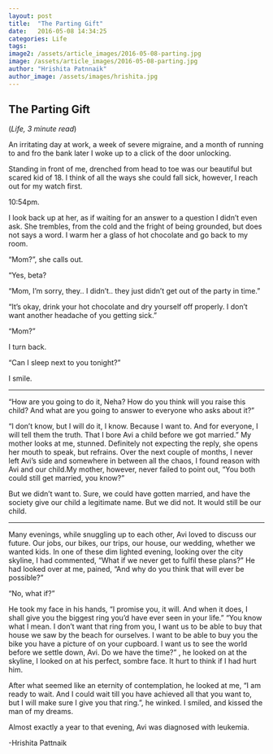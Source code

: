 ```yaml
---
layout: post
title:  "The Parting Gift"
date:   2016-05-08 14:34:25
categories: Life
tags: 
image2: /assets/article_images/2016-05-08-parting.jpg
image: /assets/article_images/2016-05-08-parting.jpg
author: "Hrishita Patnnaik"
author_image: /assets/images/hrishita.jpg
---
```

<h2>The Parting Gift</h2>
(<i>Life, 3 minute read</i>)
<p>An irritating day at work, a week of severe migraine, and a month of running to and fro the bank later I woke up to a click of the door unlocking.</p>
<p>Standing in front of me, drenched from head to toe was our beautiful but scared kid of 18. I think of all the ways she could fall sick, however, I reach out for my watch first.</p>
<p>10:54pm.</p>
<p>I look back up at her, as if waiting for an answer to a question I didn’t even ask. She trembles, from the cold and the fright of being grounded, but does not says a word. I warm her a glass of hot chocolate and go back to my room.</p>
<p>“Mom?”, she calls out.</p>
<p>“Yes, beta?</p>
<p>“Mom, I’m sorry, they.. I didn’t.. they just didn’t get out of the party in time.”</p>
<p>“It’s okay, drink your hot chocolate and dry yourself off properly. I don’t want another headache of you getting sick.”</p>
<p>“Mom?”</p>
<p>I turn back.</p>
<p>“Can I sleep next to you tonight?”</p>
<p>I smile.</p>

<hr>
<p>“How are you going to do it, Neha? How do you think will you raise this child? And what are you going to answer to everyone who asks about it?”</p>
<p>“I don’t know, but I will do it, I know. Because I want to. And for everyone, I will tell them the truth. That I bore Avi a child before we got married.”
My mother looks at me, stunned. Definitely not expecting the reply, she opens her mouth to speak, but refrains.
Over the next couple of months, I never left Avi’s side and somewhere in between all the chaos, I found reason with Avi and our child.My mother, however, never failed to point out, “You both could still get married, you know?”</p>
<p>But we didn’t want to. Sure, we could have gotten married, and have the society give our child a legitimate name. But we did not. It would still be our child.</p>
<hr>
<p>Many evenings, while snuggling up to each other, Avi loved to discuss our future. Our jobs, our bikes, our trips, our house, our wedding, whether we wanted kids.
In one of these dim lighted evening, looking over the city skyline, I had commented, “What if we never get to fulfil these plans?”
He had looked over at me, pained, “And why do you think that will ever be possible?”</p>
<p>“No, what if?”</p>
<p>He took my face in his hands, “I promise you, it will. And when it does, I shall give you the biggest ring you’d have ever seen in your life.”
“You know what I mean. I don’t want that ring from you, I want us to be able to buy that house we saw by the beach for ourselves. I want to be able to buy you the bike you have a picture of on your cupboard. I want us to see the world before we settle down, Avi. Do we have the time?” , he looked on at the skyline, I looked on at his perfect, sombre face. It hurt to think if I had hurt him.</p>
<p>After what seemed like an eternity of contemplation, he looked at me, “I am ready to wait. And I could wait till you have achieved all that you want to, but I will make sure I give you that ring.”, he winked.
I smiled, and kissed the man of my dreams.</p>
<p>Almost exactly a year to that evening, Avi was diagnosed with leukemia.</p>
<p>-Hrishita Pattnaik</p>
